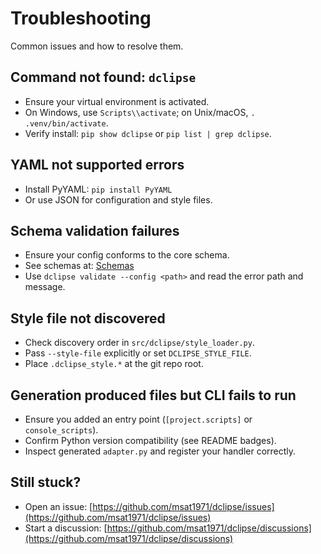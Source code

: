 # Troubleshooting

Common issues and how to resolve them.

## Command not found: `dclipse`

- Ensure your virtual environment is activated.
- On Windows, use `Scripts\\activate`; on Unix/macOS, `. .venv/bin/activate`.
- Verify install: `pip show dclipse` or `pip list | grep dclipse`.

## YAML not supported errors

- Install PyYAML: `pip install PyYAML`
- Or use JSON for configuration and style files.

## Schema validation failures

- Ensure your config conforms to the core schema.
- See schemas at: [Schemas](../schema/index.md)
- Use `dclipse validate --config <path>` and read the error path and message.

## Style file not discovered

- Check discovery order in `src/dclipse/style_loader.py`.
- Pass `--style-file` explicitly or set `DCLIPSE_STYLE_FILE`.
- Place `.dclipse_style.*` at the git repo root.

## Generation produced files but CLI fails to run

- Ensure you added an entry point (`[project.scripts]` or `console_scripts`).
- Confirm Python version compatibility (see README badges).
- Inspect generated `adapter.py` and register your handler correctly.

## Still stuck?

- Open an issue: [https://github.com/msat1971/dclipse/issues](https://github.com/msat1971/dclipse/issues)
- Start a discussion: [https://github.com/msat1971/dclipse/discussions](https://github.com/msat1971/dclipse/discussions)
